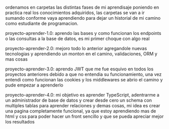 ordenamos en carpetas las distintas fases de mi aprendisaje poniendo 
en practica real los conocimientos adquiridos, las carpetas se van a ir 
sumando conforme vaya aprendiendo para dejar un historial de mi camino
como estudiante de programacion.

proyecto-aprender-1.0: aprendo las bases y como funcionan los endpoints o las consultas a la base de datos, es mi primer choque con algo real

proyecto-aprender-2.0: mejoro todo lo anterior agregandole nuevas tecnologias y aprendiendo un monton en el camino, validaciones, ORM y mas cosas

proyecto-aprender-3.0: aprendo JWT que me fue esquivo en todos los proyectos anteriores debido a que no entendia su funcionamiento, una vez entendi como funcionan las cookies y los middlewares se abrio el camino y pude empezar a aprenderlo

proyecto-aprender-4.0: mi objetivo es aprender TypeScript, adentrarme a un administrador de base de datos y crear desde cero un schema con multiples tablas para aprender relaciones y demas cosas, mi idea es crear una pagina completamente funcional, ya que estoy aprendiendo mas de html y css para poder hacer un front sencillo y que se pueda apreciar mejor los resultados